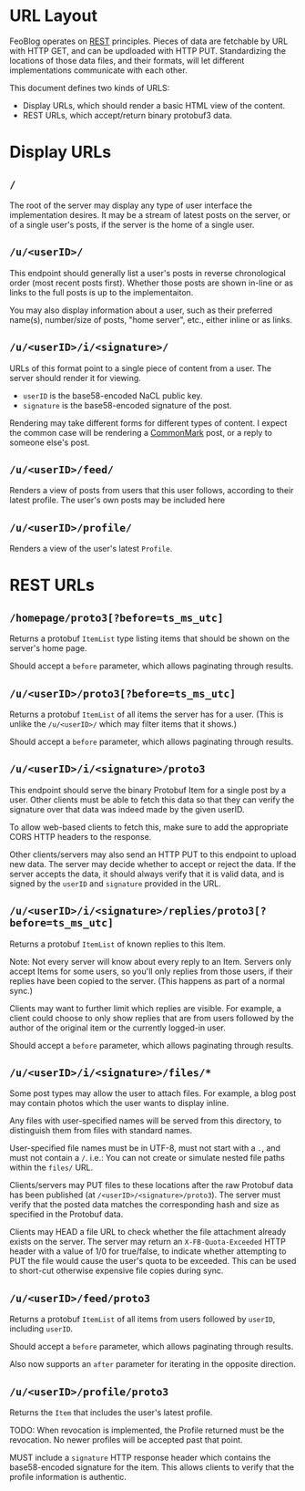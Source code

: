 URL Layout
==========

FeoBlog operates on [REST] principles. Pieces of data are fetchable by URL with
HTTP GET, and can be updloaded with HTTP PUT. Standardizing the locations of those data files, and their formats, will let different implementations communicate
with each other.

[REST]: https://en.wikipedia.org/wiki/Representational_state_transfer

This document defines two kinds of URLS:
 * Display URLs, which should render a basic HTML view of the content.
 * REST URLs, which accept/return binary protobuf3 data.


Display URLs
============

`/`
---

The root of the server may display any type of user interface the implementation
desires. It may be a stream of latest posts on the server, or of a single
user's posts, if the server is the home of a single user.

`/u/<userID>/`
------------

This endpoint should generally list a user's posts in reverse chronological
order (most recent posts first). Whether those posts are shown in-line or as
links to the full posts is up to the implementaiton.

You may also display information about a user, such as their preferred name(s),
number/size of posts, "home server", etc., either inline or as links.

`/u/<userID>/i/<signature>/`
------------------------

URLs of this format point to a single piece of content from a user. The server
should render it for viewing.

 * `userID` is the base58-encoded NaCL public key.
 * `signature` is the base58-encoded signature of the post.

Rendering may take different forms for different types of content. I expect the
common case will be rendering a [CommonMark] post, or a reply to someone else's
post. 

[CommonMark]: https://commonmark.org/


`/u/<userID>/feed/`
-------------------

Renders a view of posts from users that this user follows, according to their
latest profile. The user's own posts may be included here 

`/u/<userID>/profile/`
-------------------

Renders a view of the user's latest `Profile`.


REST URLs
=========

`/homepage/proto3[?before=ts_ms_utc]`
------------------

Returns a protobuf `ItemList` type listing items that should be shown on the server's home page.

Should accept a `before` parameter, which allows paginating through results.

`/u/<userID>/proto3[?before=ts_ms_utc]`
--------------------

Returns a protobuf `ItemList` of all items the server has for a user. (This is
unlike the `/u/<userID>/` which may filter items that it shows.)

Should accept a `before` parameter, which allows paginating through results.

`/u/<userID>/i/<signature>/proto3`
----------------------------------

This endpoint should serve the binary Protobuf Item for a single post by a user.
Other clients must be able to fetch this data so that they can verify the
signature over that data was indeed made by the given userID.

To allow web-based clients to fetch this, make sure to add the appropriate CORS
HTTP headers to the response.

Other clients/servers may also send an HTTP PUT to this endpoint to upload new
data. The server may decide whether to accept or reject the data. If the
server accepts the data, it should always verify that it is valid data, 
and is signed by the `userID` and `signature` provided in the URL.

`/u/<userID>/i/<signature>/replies/proto3[?before=ts_ms_utc]`
----------------------------------

Returns a protobuf `ItemList` of known replies to this Item.

Note: Not every server will know about every reply to an Item. Servers only
accept Items for some users, so you'll only replies from those users, if their
replies have been copied to the server. (This happens as part of a normal sync.)

Clients may want to further limit which replies are visible. For example, a
client could choose to only show replies that are from users followed by the
author of the original item or the currently logged-in user.

Should accept a `before` parameter, which allows paginating through results.


`/u/<userID>/i/<signature>/files/*`
-----------------------------------

Some post types may allow the user to attach files. For example, a blog post
may contain photos which the user wants to display inline.

Any files with user-specified names will be served from this directory, to
distinguish them from files with standard names.

User-specified file names must be in UTF-8, must not start with a `.`, and must
not contain a `/`.  i.e.: You can not create or simulate nested file paths
within the `files/` URL.

Clients/servers may PUT files to these locations after the raw Protobuf data has
been published (at `/<userID>/<signature>/proto3`). The server must verify
that the posted data matches the corresponding hash and size as specified in the
Protobuf data.

Clients may HEAD a file URL to check whether the file attachment already exists
on the server. The server may return an `X-FB-Quota-Exceeded` HTTP header with a
value of 1/0 for true/false, to indicate whether attempting to PUT the file
would cause the user's quota to be exceeded. This can be used to short-cut
otherwise expensive file copies during sync.

`/u/<userID>/feed/proto3`
-------------------------

Returns a protobuf `ItemList` of all items from users followed by `userID`, including `userID`.

Should accept a `before` parameter, which allows paginating through results.

Also now supports an `after` parameter for iterating in the opposite direction.

`/u/<userID>/profile/proto3`
-------------------------

Returns the `Item` that includes the user's latest profile.

TODO: When revocation is implemented, the Profile returned must be the revocation. No newer profiles will be accepted past that point.

MUST include a `signature` HTTP response header which contains the base58-encoded signature for the item. This allows clients to verify
that the profile information is authentic.